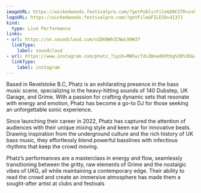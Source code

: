 ```yaml
---
imageURL: https://wickedwoods.festivalpro.com/?getPublicFile&ENCSTR=zshBEPkRNXfkaNrKMXkx
logoURL: https://wickedwoods.festivalpro.com/?getFile&FILEID=31371
kind:
  type: Live Performance
links:
- url: https://on.soundcloud.com/u1D68WhZCNwL99W37
  linkType:
    label: soundcloud
- url: https://www.instagram.com/phatz_?igsh=MW5ucTdsZWxwdHdtbg%3D%3D&utm_source=qr
  linkType:
    label: instagram
---
```

Based in Revelstoke B.C, Phatz is an exhilarating presence in the bass music scene, specializing in the heavy-hitting sounds of 140 Dubstep, UK Garage, and Grime. With a passion for crafting dynamic sets that resonate with energy and emotion, Phatz has become a go-to DJ for those seeking an unforgettable sonic experience.

Since launching their career in 2022, Phatz has captured the attention of audiences with their unique mixing style and keen ear for innovative beats. Drawing inspiration from the underground culture and the rich history of UK bass music, they effortlessly blend powerful basslines with infectious rhythms that keep the crowd moving.

Phatz’s performances are a masterclass in energy and flow, seamlessly transitioning between the gritty, raw elements of Grime and the nostalgic vibes of UKG, all while maintaining a contemporary edge. Their ability to read the crowd and create an immersive atmosphere has made them a sought-after artist at clubs and festivals